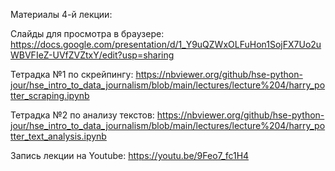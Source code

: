Материалы 4-й лекции:

Слайды для просмотра в браузере: https://docs.google.com/presentation/d/1_Y9uQZWxOLFuHon1SojFX7Uo2uWBVFIeZ-UVfZVZtxY/edit?usp=sharing

Тетрадка №1 по скрейпингу: https://nbviewer.org/github/hse-python-jour/hse_intro_to_data_journalism/blob/main/lectures/lecture%204/harry_potter_scraping.ipynb

Тетрадка №2 по анализу текстов: https://nbviewer.org/github/hse-python-jour/hse_intro_to_data_journalism/blob/main/lectures/lecture%204/harry_potter_text_analysis.ipynb

Запись лекции на Youtube: https://youtu.be/9Feo7_fc1H4
